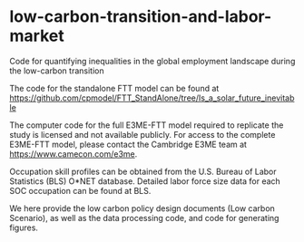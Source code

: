 # low-carbon-transition-and-labor-market
Code for quantifying inequalities in the global employment landscape during the low-carbon  transition

The code for the standalone FTT model can be found at https://github.com/cpmodel/FTT_StandAlone/tree/Is_a_solar_future_inevitable

The computer code for the full E3ME-FTT model required to replicate the study is licensed and not available publicly. For access to the complete E3ME-FTT model, please contact the Cambridge E3ME team at https://www.camecon.com/e3me. 

Occupation skill profiles can be obtained from the U.S. Bureau of Labor Statistics (BLS) O*NET database. Detailed labor force size data for each SOC occupation can be found at BLS.

We here provide the low carbon policy design documents (Low carbon Scenario), as well as the data processing code, and code for generating figures.
